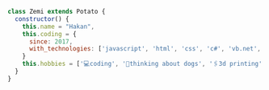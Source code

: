 ```js
class Zemi extends Potato {
  constructor() {
    this.name = "Hakan",
    this.coding = {
      since: 2017,
      with_technologies: ['javascript', 'html', 'css', 'c#', 'vb.net', 'python', 'node', 'react', '.net', 'jquery', 'anime.js']
    }
    this.hobbies = ['💻coding', '🐶thinking about dogs', '🖇3d printing', '🥣cereal'];
  }
}
```

<!---
Ucaninek/Ucaninek is a ✨ special ✨ repository because its `README.md` (this file) appears on your GitHub profile.
You can click the Preview link to take a look at your changes.
--->
